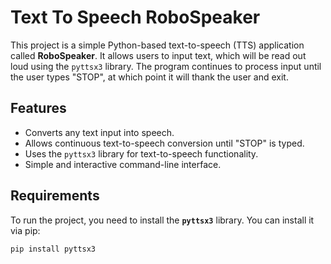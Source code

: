 # Text To Speech RoboSpeaker

This project is a simple Python-based text-to-speech (TTS) application called **RoboSpeaker**. It allows users to input text, which will be read out loud using the `pyttsx3` library. The program continues to process input until the user types "STOP", at which point it will thank the user and exit.

## Features

- Converts any text input into speech.
- Allows continuous text-to-speech conversion until "STOP" is typed.
- Uses the `pyttsx3` library for text-to-speech functionality.
- Simple and interactive command-line interface.

## Requirements

To run the project, you need to install the **`pyttsx3`** library. You can install it via pip:

```bash
pip install pyttsx3
